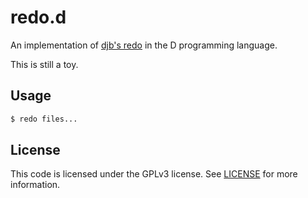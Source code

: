 redo.d
======
An implementation of [djb's redo](http://cr.yp.to/redo.html) in the D
programming language.

This is still a toy.

Usage
-----
```bash
$ redo files...
```

License
-------
This code is licensed under the GPLv3 license. See [LICENSE](LICENSE) for more
information.
